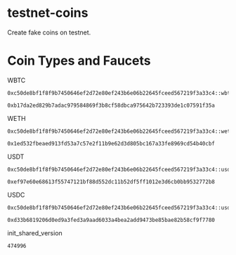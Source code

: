 # testnet-coins
Create fake coins on testnet.

# Coin Types and Faucets
WBTC
```
0xc50de8bf1f8f9b7450646ef2d72e80ef243b6e06b22645fceed567219f3a33c4::wbtc::WBTC
```
```
0xb17da2ed829b7adac979584869f3b8cf58dbca975642b723393de1c07591f35a
```
WETH
```
0xc50de8bf1f8f9b7450646ef2d72e80ef243b6e06b22645fceed567219f3a33c4::weth::WETH
```
```
0x1ed532fbeaed913fd53a7c57e2f11b9e62d3d805bc167a33fe8969cd54b40cbf
```
USDT
```
0xc50de8bf1f8f9b7450646ef2d72e80ef243b6e06b22645fceed567219f3a33c4::usdt::USDT
```
```
0xef97e60e68613f55747121bf88d552dc11b52df5ff1012e3d6cb0bb9532772b8
```
USDC
```
0xc50de8bf1f8f9b7450646ef2d72e80ef243b6e06b22645fceed567219f3a33c4::usdc::USDC
```
```
0xd33b6819206d0ed9a3fed3a9aad6033a4bea2add9473be85bae82b58cf9f7780
```
init_shared_version
```
474996
```
